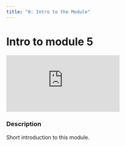 ```yaml
---
title: "0: Intro to the Module"
---
```


# Intro to module 5

<div class='embed-container'><iframe src='https://player.vimeo.com/video/328920433' frameborder='0' webkitAllowFullScreen mozallowfullscreen allowFullScreen></iframe></div>

### Description

Short introduction to this module.